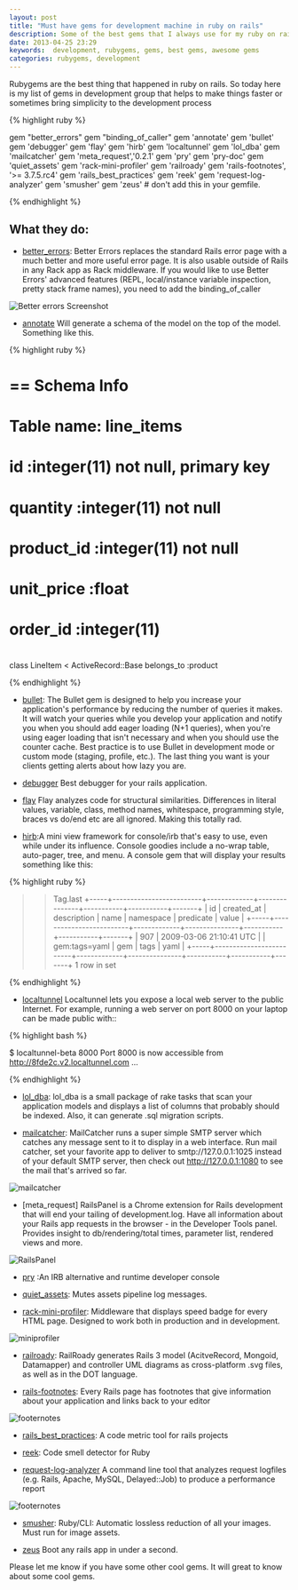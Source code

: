 ```yaml
---
layout: post
title: "Must have gems for development machine in ruby on rails"
description: Some of the best gems that I always use for my ruby on rails application development
date: 2013-04-25 23:29
keywords:  development, rubygems, gems, best gems, awesome gems
categories: rubygems, development
---
```


Rubygems are the best thing that happened in ruby on rails. So today here is my list of gems in development group that helps to make things faster or sometimes bring simplicity to the development process

{% highlight ruby %}

gem "better_errors"
gem "binding_of_caller"
gem 'annotate'
gem 'bullet'
gem 'debugger'
gem 'flay'
gem 'hirb'
gem 'localtunnel'
gem 'lol_dba'
gem 'mailcatcher'
gem 'meta_request','0.2.1'
gem 'pry'
gem 'pry-doc'
gem 'quiet_assets'
gem 'rack-mini-profiler'
gem 'railroady'
gem 'rails-footnotes', '>= 3.7.5.rc4'
gem 'rails_best_practices'
gem 'reek'
gem 'request-log-analyzer'
gem 'smusher'
gem 'zeus' # don't add this in your gemfile.

{% endhighlight %}

## What they do:

* [better_errors](https://github.com/charliesome/better_errors): Better Errors replaces the standard Rails error page with a much better and more useful error page. It is also usable outside of Rails in any Rack app as Rack middleware.
If you would like to use Better Errors' advanced features (REPL, local/instance variable inspection, pretty stack frame names), you need to add the binding_of_caller

![Better errors Screenshot](/wp-content/images/better_errors.png?fit=750,274)
<!--more-->

*  [annotate](https://github.com/ctran/annotate_models) Will generate a schema of the model on the top of the model. Something like this.

{% highlight ruby %}

# == Schema Info
#
# Table name: line_items
#
#  id                  :integer(11)    not null, primary key
#  quantity            :integer(11)    not null
#  product_id          :integer(11)    not null
#  unit_price          :float
#  order_id            :integer(11)
#

 class LineItem < ActiveRecord::Base
   belongs_to :product

{% endhighlight %}

* [bullet](https://github.com/flyerhzm/bullet): The Bullet gem is designed to help you increase your application's performance by reducing the number of queries it makes. It will watch your queries while you develop your application and notify you when you should add eager loading (N+1 queries), when you're using eager loading that isn't necessary and when you should use the counter cache. Best practice is to use Bullet in development mode or custom mode (staging, profile, etc.). The last thing you want is your clients getting alerts about how lazy you are.

* [debugger](https://github.com/cldwalker/debugger) Best debugger for your rails application.

* [flay](https://github.com/seattlerb/flay) Flay analyzes code for structural similarities. Differences in literal
values, variable, class, method names, whitespace, programming style, braces vs do/end etc are all ignored. Making this totally rad.

* [hirb](https://github.com/cldwalker/hirb):A mini view framework for console/irb that's easy to use, even while under its influence. Console goodies include a no-wrap table, auto-pager, tree, and menu. A console gem that will display your results something like this:

{% highlight ruby %}

>> Tag.last
+-----+-------------------------+-------------+---------------+-----------+-----------+-------+
| id  | created_at              | description | name          | namespace | predicate | value |
+-----+-------------------------+-------------+---------------+-----------+-----------+-------+
| 907 | 2009-03-06 21:10:41 UTC |             | gem:tags=yaml | gem       | tags      | yaml  |
+-----+-------------------------+-------------+---------------+-----------+-----------+-------+
1 row in set

{% endhighlight %}

* [localtunnel](https://github.com/progrium/localtunnel) Localtunnel lets you expose a local web server to the public Internet. For example, running a web server on port 8000 on your laptop can be made public with::

{% highlight bash %}

$ localtunnel-beta 8000
 Port 8000 is now accessible from http://8fde2c.v2.localtunnel.com ...

{% endhighlight %}

* [lol_dba](https://github.com/plentz/lol_dba): lol_dba is a small package of rake tasks that scan your application models and displays a list of columns that probably should be indexed. Also, it can generate .sql migration scripts.

* [mailcatcher](https://github.com/sj26/mailcatcher): MailCatcher runs a super simple SMTP server which catches any message sent to it to display in a web interface. Run mail catcher, set your favorite app to deliver to smtp://127.0.0.1:1025 instead of your default SMTP server, then check out http://127.0.0.1:1080 to see the mail that's arrived so far.

![mailcatcher](/wp-content/images/mailcatcher.png?fit=750,274)

* [meta_request] RailsPanel is a Chrome extension for Rails development that will end your tailing of development.log. Have all information about your Rails app requests in the browser - in the Developer Tools panel. Provides insight to db/rendering/total times, parameter list, rendered views and more.

![RailsPanel](/wp-content/images/railspanel.png?fit=750,274)

* [pry](https://github.com/pry/pry) :An IRB alternative and runtime developer console

* [quiet_assets](https://github.com/evrone/quiet_assets): Mutes assets pipeline log messages.

* [rack-mini-profiler](https://github.com/harleyttd/miniprofiler): Middleware that displays speed badge for every HTML page. Designed to work both in production and in development.

![miniprofiler](/wp-content/images/miniprofiler.png?fit=750,274)


* [railroady](https://github.com/preston/railroady): RailRoady generates Rails 3 model (AcitveRecord, Mongoid, Datamapper) and controller UML diagrams as cross-platform .svg files, as well as in the DOT language.

* [rails-footnotes](https://github.com/josevalim/rails-footnotes): Every Rails page has footnotes that give information about your application and links back to your editor

![footernotes](/wp-content/images/footernotes.png?fit=750,274)

* [rails_best_practices](https://github.com/railsbp/rails_best_practices): A code metric tool for rails projects

* [reek](https://github.com/troessner/reek): Code smell detector for Ruby

* [request-log-analyzer](https://github.com/wvanbergen/request-log-analyzer) A command line tool that analyzes request logfiles (e.g. Rails, Apache, MySQL, Delayed::Job) to produce a performance report

![footernotes](/wp-content/images/log_analyser.png?fit=750,274)

* [smusher](https://github.com/grosser/smusher): Ruby/CLI: Automatic lossless reduction of all your images. Must run for image assets.

* [zeus](https://github.com/burke/zeus) Boot any rails app in under a second.

Please let me know if you have some other cool gems. It will great to know about some cool gems.

